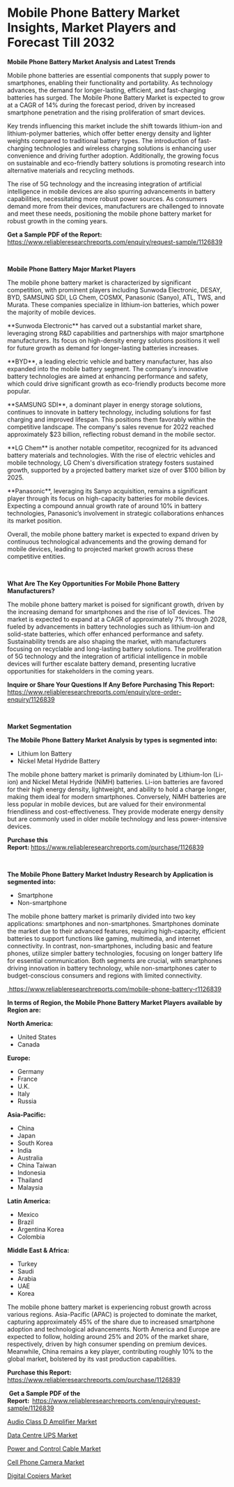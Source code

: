 <p><h1>Mobile Phone Battery Market Insights, Market Players and Forecast Till 2032</h1></p><p><strong>Mobile Phone Battery Market Analysis and Latest Trends</strong></p>
<p><p>Mobile phone batteries are essential components that supply power to smartphones, enabling their functionality and portability. As technology advances, the demand for longer-lasting, efficient, and fast-charging batteries has surged. The Mobile Phone Battery Market is expected to grow at a CAGR of 14% during the forecast period, driven by increased smartphone penetration and the rising proliferation of smart devices.</p><p>Key trends influencing this market include the shift towards lithium-ion and lithium-polymer batteries, which offer better energy density and lighter weights compared to traditional battery types. The introduction of fast-charging technologies and wireless charging solutions is enhancing user convenience and driving further adoption. Additionally, the growing focus on sustainable and eco-friendly battery solutions is promoting research into alternative materials and recycling methods.</p><p>The rise of 5G technology and the increasing integration of artificial intelligence in mobile devices are also spurring advancements in battery capabilities, necessitating more robust power sources. As consumers demand more from their devices, manufacturers are challenged to innovate and meet these needs, positioning the mobile phone battery market for robust growth in the coming years.</p></p>
<p><strong>Get a Sample PDF of the Report:&nbsp;</strong> <a href="https://www.reliableresearchreports.com/enquiry/request-sample/1126839?utm_campaign=32&utm_medium=2&utm_source=Github&utm_content=ia&utm_term=10022025&utm_id=mobile-phone-battery">https://www.reliableresearchreports.com/enquiry/request-sample/1126839</a></p>
<p>&nbsp;</p>
<p><strong>Mobile Phone Battery Major Market Players</strong></p>
<p><p>The mobile phone battery market is characterized by significant competition, with prominent players including Sunwoda Electronic, DESAY, BYD, SAMSUNG SDI, LG Chem, COSMX, Panasonic (Sanyo), ATL, TWS, and Murata. These companies specialize in lithium-ion batteries, which power the majority of mobile devices.</p><p>**Sunwoda Electronic** has carved out a substantial market share, leveraging strong R&D capabilities and partnerships with major smartphone manufacturers. Its focus on high-density energy solutions positions it well for future growth as demand for longer-lasting batteries increases.</p><p>**BYD**, a leading electric vehicle and battery manufacturer, has also expanded into the mobile battery segment. The company's innovative battery technologies are aimed at enhancing performance and safety, which could drive significant growth as eco-friendly products become more popular.</p><p>**SAMSUNG SDI**, a dominant player in energy storage solutions, continues to innovate in battery technology, including solutions for fast charging and improved lifespan. This positions them favorably within the competitive landscape. The company's sales revenue for 2022 reached approximately $23 billion, reflecting robust demand in the mobile sector.</p><p>**LG Chem** is another notable competitor, recognized for its advanced battery materials and technologies. With the rise of electric vehicles and mobile technology, LG Chem's diversification strategy fosters sustained growth, supported by a projected battery market size of over $100 billion by 2025.</p><p>**Panasonic**, leveraging its Sanyo acquisition, remains a significant player through its focus on high-capacity batteries for mobile devices. Expecting a compound annual growth rate of around 10% in battery technologies, Panasonic’s involvement in strategic collaborations enhances its market position.</p><p>Overall, the mobile phone battery market is expected to expand driven by continuous technological advancements and the growing demand for mobile devices, leading to projected market growth across these competitive entities.</p></p>
<p>&nbsp;</p>
<p><strong>What Are The Key Opportunities For Mobile Phone Battery Manufacturers?</strong></p>
<p><p>The mobile phone battery market is poised for significant growth, driven by the increasing demand for smartphones and the rise of IoT devices. The market is expected to expand at a CAGR of approximately 7% through 2028, fueled by advancements in battery technologies such as lithium-ion and solid-state batteries, which offer enhanced performance and safety. Sustainability trends are also shaping the market, with manufacturers focusing on recyclable and long-lasting battery solutions. The proliferation of 5G technology and the integration of artificial intelligence in mobile devices will further escalate battery demand, presenting lucrative opportunities for stakeholders in the coming years.</p></p>
<p><strong>Inquire or Share Your Questions If Any Before Purchasing This Report:</strong> <a href="https://www.reliableresearchreports.com/enquiry/pre-order-enquiry/1126839?utm_campaign=32&utm_medium=2&utm_source=Github&utm_content=ia&utm_term=10022025&utm_id=mobile-phone-battery">https://www.reliableresearchreports.com/enquiry/pre-order-enquiry/1126839</a></p>
<p>&nbsp;</p>
<p><strong>Market Segmentation</strong></p>
<p><strong>The Mobile Phone Battery Market Analysis by types is segmented into:</strong></p>
<p><ul><li>Lithium Ion Battery</li><li>Nickel Metal Hydride Battery</li></ul></p>
<p><p>The mobile phone battery market is primarily dominated by Lithium-Ion (Li-ion) and Nickel Metal Hydride (NiMH) batteries. Li-ion batteries are favored for their high energy density, lightweight, and ability to hold a charge longer, making them ideal for modern smartphones. Conversely, NiMH batteries are less popular in mobile devices, but are valued for their environmental friendliness and cost-effectiveness. They provide moderate energy density but are commonly used in older mobile technology and less power-intensive devices.</p></p>
<p><strong>Purchase this Report:&nbsp;</strong><a href="https://www.reliableresearchreports.com/purchase/1126839?utm_campaign=32&utm_medium=2&utm_source=Github&utm_content=ia&utm_term=10022025&utm_id=mobile-phone-battery">https://www.reliableresearchreports.com/purchase/1126839</a></p>
<p>&nbsp;</p>
<p><strong>The Mobile Phone Battery Market Industry Research by Application is segmented into:</strong></p>
<p><ul><li>Smartphone</li><li>Non-smartphone</li></ul></p>
<p><p>The mobile phone battery market is primarily divided into two key applications: smartphones and non-smartphones. Smartphones dominate the market due to their advanced features, requiring high-capacity, efficient batteries to support functions like gaming, multimedia, and internet connectivity. In contrast, non-smartphones, including basic and feature phones, utilize simpler battery technologies, focusing on longer battery life for essential communication. Both segments are crucial, with smartphones driving innovation in battery technology, while non-smartphones cater to budget-conscious consumers and regions with limited connectivity.</p></p>
<p><a href="https://www.reliableresearchreports.com/mobile-phone-battery-r1126839?utm_campaign=32&utm_medium=2&utm_source=Github&utm_content=ia&utm_term=10022025&utm_id=mobile-phone-battery">&nbsp;https://www.reliableresearchreports.com/mobile-phone-battery-r1126839</a></p>
<p><strong>In terms of Region, the Mobile Phone Battery Market Players available by Region are:</strong></p>
<p>
    <p> <strong> North America: </strong>
        <ul>
            <li>United States</li>
            <li>Canada</li>
        </ul>
        </p> 
    <p> <strong> Europe: </strong>
        <ul>
            <li>Germany</li>
            <li>France</li>
            <li>U.K.</li>
            <li>Italy</li>
            <li>Russia</li>
        </ul>
        </p> 
    <p> <strong> Asia-Pacific: </strong>
        <ul>
            <li>China</li>
            <li>Japan</li>
            <li>South Korea</li>
            <li>India</li>
            <li>Australia</li>
            <li>China Taiwan</li>
            <li>Indonesia</li>
            <li>Thailand</li>
            <li>Malaysia</li>
        </ul>
        </p> 
    <p> <strong> Latin America: </strong>
        <ul>
            <li>Mexico</li>
            <li>Brazil</li>
            <li>Argentina Korea</li>
            <li>Colombia</li>
        </ul>
        </p> 
    <p> <strong> Middle East & Africa: </strong>
        <ul>
            <li>Turkey</li>
            <li>Saudi</li>
            <li>Arabia</li>
            <li>UAE</li>
            <li>Korea</li>
        </ul>
    </p>
    </p>
<p><p>The mobile phone battery market is experiencing robust growth across various regions. Asia-Pacific (APAC) is projected to dominate the market, capturing approximately 45% of the share due to increased smartphone adoption and technological advancements. North America and Europe are expected to follow, holding around 25% and 20% of the market share, respectively, driven by high consumer spending on premium devices. Meanwhile, China remains a key player, contributing roughly 10% to the global market, bolstered by its vast production capabilities.</p></p>
<p><strong>Purchase this Report: </strong><a href="https://www.reliableresearchreports.com/purchase/1126839?utm_campaign=32&utm_medium=2&utm_source=Github&utm_content=ia&utm_term=10022025&utm_id=mobile-phone-battery">https://www.reliableresearchreports.com/purchase/1126839</a></p>
<p>&nbsp;<strong>Get a Sample PDF of the Report:&nbsp;&nbsp;</strong><a href="https://www.reliableresearchreports.com/enquiry/request-sample/1126839?utm_campaign=32&utm_medium=2&utm_source=Github&utm_content=ia&utm_term=10022025&utm_id=mobile-phone-battery">https://www.reliableresearchreports.com/enquiry/request-sample/1126839</a></p>
<p><strong></strong></p>
<p><p><a href="https://github.com/akrachveslov/Market-Research-Report-List-1/blob/main/audio-class-d-amplifier-market.md?utm_campaign=32&utm_medium=2&utm_source=Github&utm_content=ia&utm_term=10022025&utm_id=mobile-phone-battery">Audio Class D Amplifier Market</a></p><p><a href="https://github.com/adyawafurber1/Market-Research-Report-List-1/blob/main/data-centre-ups-market.md?utm_campaign=32&utm_medium=2&utm_source=Github&utm_content=ia&utm_term=10022025&utm_id=mobile-phone-battery">Data Centre UPS Market</a></p><p><a href="https://github.com/pimanoruman/Market-Research-Report-List-1/blob/main/power-and-control-cable-market.md?utm_campaign=32&utm_medium=2&utm_source=Github&utm_content=ia&utm_term=10022025&utm_id=mobile-phone-battery">Power and Control Cable Market</a></p><p><a href="https://github.com/tashipmhuiri/Market-Research-Report-List-1/blob/main/cell-phone-camera-market.md?utm_campaign=32&utm_medium=2&utm_source=Github&utm_content=ia&utm_term=10022025&utm_id=mobile-phone-battery">Cell Phone Camera Market</a></p><p><a href="https://github.com/sungbruington660/Market-Research-Report-List-1/blob/main/digital-copiers-market.md?utm_campaign=32&utm_medium=2&utm_source=Github&utm_content=ia&utm_term=10022025&utm_id=mobile-phone-battery">Digital Copiers Market</a></p></p>
